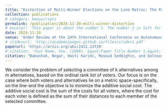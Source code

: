 ```yaml
---
title: "Distortion of Multi-Winner Elections on the Line Metric: The Polar Comparison Rule"
collection: publications
# category: manuscripts
permalink: /publication/2024-11-20-multi-winner-distortion
# excerpt: 'This paper is about the number 1. The number 2 is left for future work.'
date: 2024-11-20
venue: 'Under Review at the 24th International Conference on Autonomous Agents and Multiagent Systems (AAMAS 2025)'
# slidesurl: 'http://academicpages.github.io/files/slides1.pdf'
paperurl: 'https://arxiv.org/abs/2411.13720'
# citation: 'Your Name, You. (2009). &quot;Paper Title Number 1.&quot; <i>Journal 1</i>. 1(1).'
citation: "Babashah, Negar, Hasti Karimi, Masoud Seddighin, and Golnoosh Shahkarami. `Distortion of Multi-Winner Elections on the Line Metric: The Polar Comparison Rule.` (2024)"
---
```


We consider the problem of selecting a committee of k alternatives among m alternatives, based on the ordinal rank list of voters. Our focus is on the case where both voters and alternatives lie on a metric space-specifically, on the line-and the objective is to minimize the additive social cost. The additive social cost is the sum of the costs for all voters, where the cost for each voter is defined as the sum of their distances to each member of the selected committee.